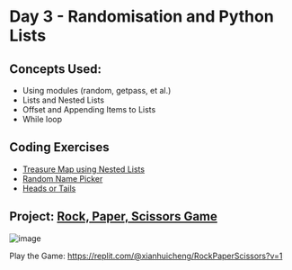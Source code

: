 # Day 3 - Randomisation and Python Lists
## Concepts Used:
- Using modules (random, getpass, et al.)
- Lists and Nested Lists
- Offset and Appending Items to Lists
- While loop

## Coding Exercises
- [Treasure Map using Nested Lists](https://github.com/xialuna/100-Days-of-Python/blob/main/Beginner%20(Day%201-14)/Day%204%20-%20Rock%2C%20Paper%2C%20Scissors%20Game/Coding%20Exercises/treasureMap.py)
- [Random Name Picker](https://github.com/xialuna/100-Days-of-Python/blob/main/Beginner%20(Day%201-14)/Day%204%20-%20Rock%2C%20Paper%2C%20Scissors%20Game/Coding%20Exercises/random-name-picker.py)
- [Heads or Tails](https://github.com/xialuna/100-Days-of-Python/blob/main/Beginner%20(Day%201-14)/Day%204%20-%20Rock%2C%20Paper%2C%20Scissors%20Game/Coding%20Exercises/heads-or-tails.py)
## Project: [Rock, Paper, Scissors Game](https://github.com/xialuna/100-Days-of-Python/blob/main/Beginner%20(Day%201-14)/Day%204%20-%20Rock%2C%20Paper%2C%20Scissors%20Game/Main%20Project/rock-paper-scissors.py)
![image](https://github.com/xialuna/100-Days-of-Python/assets/115876263/520326a7-b8e4-489e-b767-538b06e6594f)

Play the Game: https://replit.com/@xianhuicheng/RockPaperScissors?v=1
